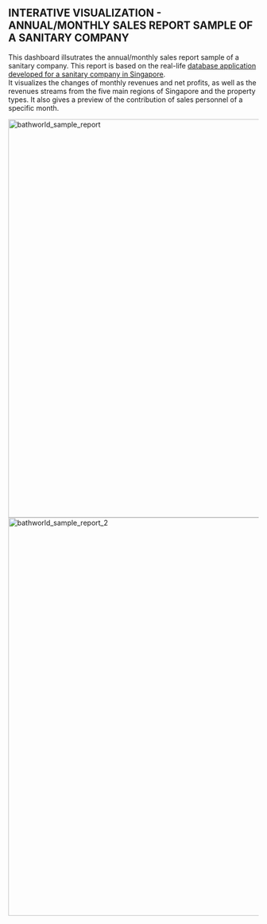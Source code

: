 ## INTERATIVE VISUALIZATION - ANNUAL/MONTHLY SALES REPORT SAMPLE OF A SANITARY COMPANY ##

This dashboard illsutrates the annual/monthly sales report sample of a sanitary company. 
This report is based on the real-life [database application developed for a sanitary company in Singapore](https://github.com/nicole-yoong/Portfolio/tree/main/Development_of_Database_Application/Sanitary_Company_Singapore_Demo).  
It visualizes the changes of monthly revenues and net profits, as well as the revenues streams from the five main regions of Singapore and the property types. It also gives a preview of the contribution of sales personnel of a specific month.


<img width="800" alt="bathworld_sample_report" src="https://user-images.githubusercontent.com/77920592/212879378-1cc4b45b-4b31-4716-9a37-b8743964295b.png">

<img width="800" alt="bathworld_sample_report_2" src="https://user-images.githubusercontent.com/77920592/212879451-901e30d2-f53a-4959-beb5-9fa606fd0868.png">
